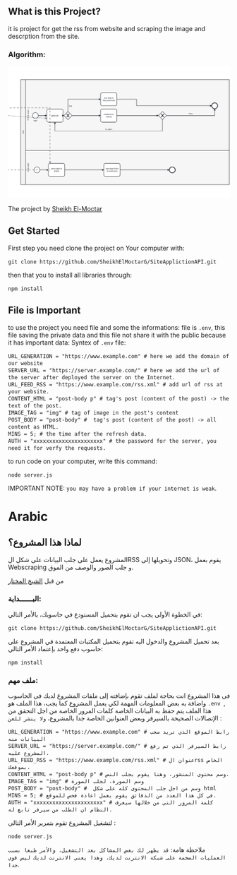## What is this Project?
it is project for get the rss from website and scraping the image and descrption from the site.

### Algorithm: 
![Algorithms with BPMN](algorithms.png "MarineGEO logo")

The project by [Sheikh El-Moctar](https://www.facebook.com/SheikhElMoctar/)

## Get Started
First step you need clone the project on Your computer with: 
```
git clone https://github.com/SheikhElMoctarG/SiteApplictionAPI.git
```
then that you to install all libraries through: 
```
npm install
```
## File is Important
to use the project you need file and some the informations: 
file is ``.env``, this file saving the private data and this file not share it with the public because it has important data:
Syntex of `.env` file: 
```
URL_GENERATION = "https://www.example.com" # here we add the domain of our website
SERVER_URL = "https://server.example.com/" # here we add the url of the server after deployed the server on the Internet. 
URL_FEED_RSS = "https://www.example.com/rss.xml" # add url of rss at your website.
CONTENT_HTML = "post-body p" # tag's post (content of the post) -> the text of the post.
IMAGE_TAG = "img" # tag of image in the post's content
POST_BODY = "post-body" #  tag's post (content of the post) -> all content as HTML.
MINS = 5; # the time after the refresh data.
AUTH = "xxxxxxxxxxxxxxxxxxxxxx" # the password for the server, you need it for verfy the requests.
```
to run code on your computer, write this command:
```
node server.js
```
IMPORTANT NOTE: `you may have a problem if your internet is weak`.

# Arabic
## لماذا هذا المشروع؟
المشروع يعمل على جلب البيانات  على شكل الRSS وتحويلها إلى JSON، يقوم بعمل Webscraping و جلب الصور والوصف من الموق.

من قبل [الشيخ المختار](https://www.facebook.com/SheikhElMoctar/)

### البــــــداية:
في الخطوة الأولى يجب ان تقوم بتحميل المستودع في حاسوبك، بالأمر التالي: 
```
git clone https://github.com/SheikhElMoctarG/SiteApplictionAPI.git
```
بعد تحميل المشروع والدخول اليه تقوم بتحميل المكتبات المعتمدة في المشروع على حاسوب دفع واحد بإعتماد الأمر التالي: 
```
npm install
```
### ملف مهم:
في هذا المشروع انت بحاجة لملف تقوم بإضافته إلى ملفات المشروع لديك في الحاسوب واضافة به بعض المعلومات المهمة لكي يعمل المشروع كما يجب، هذا الملف هو `.env `, هذا الملف يتم حفظ به البيانات الخاصة كلمات المرور الخاصة من اجل التحقق من الإتصالات الصحيحة بالسيرفر وبعض العنوانين الخاصة جدا بالمشروع، `ولا ينشر للعن` :
```
URL_GENERATION = "https://www.example.com" # رابط الموقع الذي تريد سحب البيانات منه
SERVER_URL = "https://server.example.com/" # رابط السيرفر الذي تم رفع المشروع عليه. 
URL_FEED_RSS = "https://www.example.com/rss.xml" # عنوان الrss الخاص بموقعك.
CONTENT_HTML = "post-body p" # وسم محتوى المنشور، وهنا يقوم بجلب النص.
IMAGE_TAG = "img" # وسم الصورة، لجلب الصورة
POST_BODY = "post-body" #  وسم من اجل جلب المحتوى كله على شكل html
MINS = 5; # في كل هذا العدد من الدقائق يقوم بعمل اعادة فحص للموقع.
AUTH = "xxxxxxxxxxxxxxxxxxxxxx" # كلمة المرور التي من خلالها سيعرف النظام ان الطلب من سيرفر تابع له.
```
لتشغيل المشروع تقوم بتمرير الأمر التالي : 
```
node server.js
```

ملاحظة هامة: `قد يظهر لك بعض المشاكل بعد التشغيل، والأمر طبعا بسبب العمليات الضخمة على شبكة الانترنت لديك، وهذا يعني الانترنت لديك ليس قوي جدا`.

